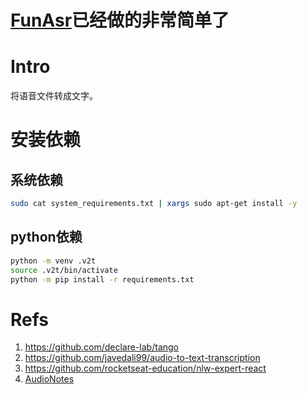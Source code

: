 # [FunAsr](https://github.com/modelscope/FunASR?tab=readme-ov-file)已经做的非常简单了

# Intro

将语音文件转成文字。

# 安装依赖

## 系统依赖

```bash
sudo cat system_requirements.txt | xargs sudo apt-get install -y
```

## python依赖

```bash
python -m venv .v2t
source .v2t/bin/activate
python -m pip install -r requirements.txt
```

# Refs

1. https://github.com/declare-lab/tango
2. https://github.com/javedali99/audio-to-text-transcription
3. https://github.com/rocketseat-education/nlw-expert-react
4. [AudioNotes](https://github.com/harry0703/AudioNotes)
